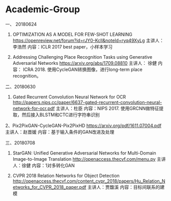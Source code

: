 # Academic-Group

一、 20180624

1. OPTIMIZATION AS A MODEL FOR FEW-SHOT LEARNING
https://openreview.net/forum?id=rJY0-Kcll&noteId=ryq49XyLg
主讲人：李浩然
内容：ICLR 2017 best paper，小样本学习
   
2. Addressing Challenging Place Recognition Tasks using Generative Adversarial Networks
https://arxiv.org/abs/1709.08810
主讲人： 徐健
内容： ICRA 2018. 使用CycleGAN转换图像，进行long-term place recognition。

二、20180630

1. Gated Recurrent Convolution Neural Network for OCR
http://papers.nips.cc/paper/6637-gated-recurrent-convolution-neural-network-for-ocr.pdf
主讲人：杜臣
内容：NIPS 2017.  使用GRCNN做特征提取，然后接入BLSTM和CTC进行字符串识别

2、Pix2PixGAN-CycleGAN-Pix2PixHD
https://arxiv.org/pdf/1611.07004.pdf
主讲人：赵晋媛
内容：基于输入条件的GAN改进及处理

三、20180708

1. StarGAN: Unified Generative Adversarial Networks for Multi-Domain Image-to-Image Translation
http://openaccess.thecvf.com/menu.py
主讲人：徐健
内容：1对多转化GAN

2. CVPR 2018 Relation Networks for Object Detection
http://openaccess.thecvf.com/content_cvpr_2018/papers/Hu_Relation_Networks_for_CVPR_2018_paper.pdf
主讲人：贾馥溪
内容：目标间联系的建模

